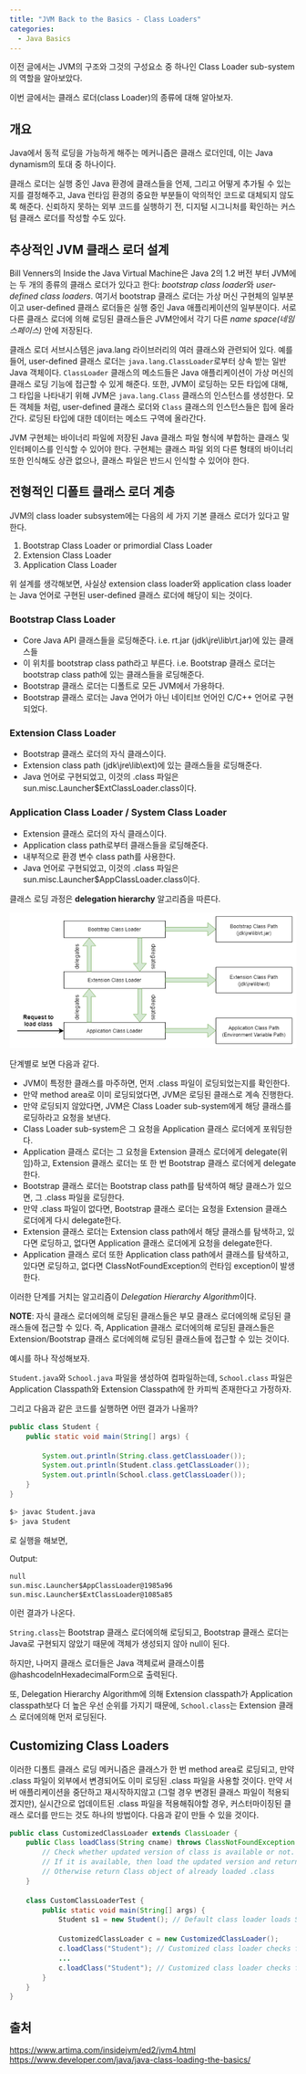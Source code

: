 ```yaml
---
title: "JVM Back to the Basics - Class Loaders"
categories: 
  - Java Basics
---
```


이전 글에서는 JVM의 구조와 그것의 구성요소 중 하나인 Class Loader sub-system의 역할을 알아보았다.

이번 글에서는 클래스 로더(class Loader)의 종류에 대해 알아보자. 

## 개요
Java에서 동적 로딩을 가능하게 해주는 메커니즘은 클래스 로더인데, 이는 Java dynamism의 토대 중 하나이다.

클래스 로더는 실행 중인 Java 환경에 클래스들을 언제, 그리고 어떻게 추가될 수 있는지를 결정해주고, Java 런타임 환경의 중요한 부분들이 악의적인 코드로 대체되지 않도록 해준다. 신뢰하지 못하는 외부 코드를 실행하기 전, 디지털 시그니처를 확인하는 커스텀 클래스 로더를 작성할 수도 있다.

## 추상적인 JVM 클래스 로더 설계
Bill Venners의 Inside the Java Virtual Machine은 Java 2의 1.2 버전 부터 JVM에는 두 개의 종류의 클래스 로더가 있다고 한다: *bootstrap class loader*와 *user-defined class loaders*. 여기서 bootstrap 클래스 로더는 가상 머신 구현체의 일부분이고 user-defined 클래스 로더들은 실행 중인 Java 애플리케이션의 일부분이다. 서로 다른 클래스 로더에 의해 로딩된 클래스들은 JVM안에서 각기 다른 *name space(네임 스페이스)* 안에 저장된다.

클래스 로더 서브시스템은 java.lang 라이브러리의 여러 클래스와 관련되어 있다. 예를 들어, user-defined 클래스 로더는 `java.lang.ClassLoader`로부터 상속 받는 일반 Java 객체이다. `ClassLoader` 클래스의 메소드들은 Java 애플리케이션이 가상 머신의 클래스 로딩 기능에 접근할 수 있게 해준다. 또한, JVM이 로딩하는 모든 타입에 대해, 그 타입을 나타내기 위해 JVM은 `java.lang.Class` 클래스의 인스턴스를 생성한다. 모든 객체들 처럼, user-defined 클래스 로더와 `Class` 클래스의 인스턴스들은 힙에 올라간다. 로딩된 타입에 대한 데이터는 메소드 구역에 올라간다.

JVM 구현체는 바이너리 파일에 저장된 Java 클래스 파일 형식에 부합하는 클래스 및 인터페이스를 인식할 수 있어야 한다. 구현체는 클래스 파일 외의 다른 형태의 바이너리 또한 인식해도 상관 없으나, 클래스 파일은 반드시 인식할 수 있어야 한다.

## 전형적인 디폴트 클래스 로더 계층
JVM의 class loader subsystem에는 다음의 세 가지 기본 클래스 로더가 있다고 말한다.
1. Bootstrap Class Loader or primordial Class Loader
2. Extension Class Loader
3. Application Class Loader

위 설계를 생각해보면, 사실상 extension class loader와 application class loader는 Java 언어로 구현된 user-defined 클래스 로더에 해당이 되는 것이다.

### Bootstrap Class Loader
- Core Java API 클래스들을 로딩해준다. i.e. rt.jar (jdk\jre\lib\rt.jar)에 있는 클래스들
- 이 위치를 bootstrap class path라고 부른다. i.e. Bootstrap 클래스 로더는 bootstrap class path에 있는 클래스들을 로딩해준다.
- Bootstrap 클래스 로더는 디폴트로 모든 JVM에서 가용하다.
- Bootstrap 클래스 로더는 Java 언어가 아닌 네이티브 언어인 C/C++ 언어로 구현되었다.

### Extension Class Loader
- Bootstrap 클래스 로더의 자식 클래스이다.
- Extension class path (jdk\jre\lib\ext)에 있는 클래스들을 로딩해준다.
- Java 언어로 구현되었고, 이것의 .class 파일은 sun.misc.Launcher$ExtClassLoader.class이다.

### Application Class Loader / System Class Loader
- Extension 클래스 로더의 자식 클래스이다.
- Application class path로부터 클래스들을 로딩해준다.
- 내부적으로 환경 변수 class path를 사용한다.
- Java 언어로 구현되었고, 이것의 .class 파일은 sun.misc.Launcher$AppClassLoader.class이다.

클래스 로딩 과정은 **delegation hierarchy** 알고리즘을 따른다.

![class-loader-hierarchy](/assets/img/class-loader-hierarchy.png)

단계별로 보면 다음과 같다.

- JVM이 특정한 클래스를 마주하면, 먼저 .class 파일이 로딩되었는지를 확인한다.
- 만약 method area로 이미 로딩되었다면, JVM은 로딩된 클래스로 계속 진행한다.
- 만약 로딩되지 않았다면, JVM은 Class Loader sub-system에게 해당 클래스를 로딩하라고 요청을 보낸다.
- Class Loader sub-system은 그 요청을 Application 클래스 로더에게 포워딩한다.
- Application 클래스 로더는 그 요청을 Extension 클래스 로더에게 delegate(위임)하고, Extension 클래스 로더는 또 한 번 Bootstrap 클래스 로더에게 delegate한다.
- Bootstrap 클래스 로더는 Bootstrap class path를 탐색하여 해당 클래스가 있으면, 그 .class 파일을 로딩한다.
- 만약 .class 파일이 없다면, Bootstrap 클래스 로더는 요청을 Extension 클래스 로더에게 다시 delegate한다.
- Extension 클래스 로더는 Extension class path에서 해당 클래스를 탐색하고, 있다면 로딩하고, 없다면 Application 클래스 로더에게 요청을 delegate한다.
- Application 클래스 로더 또한 Application class path에서 클래스를 탐색하고, 있다면 로딩하고, 없다면 ClassNotFoundException의 런타임 exception이 발생한다.

이러한 단계를 거치는 알고리즘이 *Delegation Hierarchy Algorithm*이다.

**NOTE**: 자식 클래스 로더에의해 로딩된 클래스들은 부모 클래스 로더에의해 로딩된 클래스들에 접근할 수 있다. 즉, Application 클래스 로더에의해 로딩된 클래스들은 Extension/Bootstrap 클래스 로더에의해 로딩된 클래스들에 접근할 수 있는 것이다.

예시를 하나 작성해보자.

`Student.java`와 `School.java` 파일을 생성하여 컴파일하는데, `School.class` 파일은 Application Classpath와 Extension Classpath에 한 카피씩 존재한다고 가정하자.

그리고 다음과 같은 코드를 실행하면 어떤 결과가 나올까?

```java
public class Student {
    public static void main(String[] args) {
        
        System.out.println(String.class.getClassLoader());
        System.out.println(Student.class.getClassLoader());
        System.out.println(School.class.getClassLoader());
    }
}
```

```bash
$> javac Student.java
$> java Student
```
로 실행을 해보면, 

Output:
```
null
sun.misc.Launcher$AppClassLoader@1985a96
sun.misc.Launcher$ExtClassLoader@1085a85
```
이런 결과가 나온다.

`String.class`는 Bootstrap 클래스 로더에의해 로딩되고, Bootstrap 클래스 로더는 Java로 구현되지 않았기 때문에 객체가 생성되지 않아 null이 된다.

하지만, 나머지 클래스 로더들은 Java 객체로써 클래스이름@hashcodeInHexadecimalForm으로 출력된다.

또, Delegation Hierarchy Algorithm에 의해 Extension classpath가 Application classpath보다 더 높은 우선 순위를 가지기 때문에, `School.class`는 Extension 클래스 로더에의해 먼저 로딩된다.

## Customizing Class Loaders

이러한 디폴트 클래스 로딩 메커니즘은 클래스가 한 번 method area로 로딩되고, 만약 .class 파일이 외부에서 변경되어도 이미 로딩된 .class 파일을 사용할 것이다. 만약 서버 애플리케이션을 중단하고 재시작하지않고 (그럴 경우 변경된 클래스 파일이 적용되겠지만), 실시간으로 업데이트된 .class 파일을 적용해줘야할 경우, 커스터마이징된 클래스 로더를 만드는 것도 하나의 방법이다. 다음과 같이 만들 수 있을 것이다.

```java
public class CustomizedClassLoader extends ClassLoader {
    public Class loadClass(String cname) throws ClassNotFoundException {
        // Check whether updated version of class is available or not.
        // If it is available, then load the updated version and return the corresponding class "Class" object.
        // Otherwise return Class object of already loaded .class
    }

    class CustomClassLoaderTest {
        public static void main(String[] args) {
            Student s1 = new Student(); // Default class loader loads Student.class

            CustomizedClassLoader c = new CustomizedClassLoader();
            c.loadClass("Student"); // Customized class loader checks for updates and loads updated version of Student class
            ...
            c.loadClass("Student"); // Customized class loader checks for updates and loads updated version of Student class
        }
    }
}
```

## 출처
https://www.artima.com/insidejvm/ed2/jvm4.html
https://www.developer.com/java/java-class-loading-the-basics/